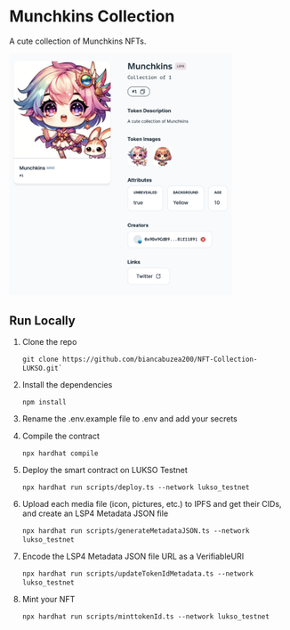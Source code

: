 # Munchkins Collection

A cute collection of Munchkins NFTs.

<img src='./assets/collection.png'
alt="Munchkins"
width="400" />

## Run Locally

1. Clone the repo

   ```
   git clone https://github.com/biancabuzea200/NFT-Collection-LUKSO.git`
   ```

2. Install the dependencies

   ```
   npm install
   ```

3. Rename the .env.example file to .env and add your secrets

4. Compile the contract

   ```
   npx hardhat compile
   ```

5. Deploy the smart contract on LUKSO Testnet

   ```
   npx hardhat run scripts/deploy.ts --network lukso_testnet
   ```

6. Upload each media file (icon, pictures, etc.) to IPFS and get their CIDs, and create an LSP4 Metadata JSON file

   ```
   npx hardhat run scripts/generateMetadataJSON.ts --network lukso_testnet
   ```

7. Encode the LSP4 Metadata JSON file URL as a VerifiableURI

   ```
   npx hardhat run scripts/updateTokenIdMetadata.ts --network lukso_testnet
   ```

8. Mint your NFT
   ```
   npx hardhat run scripts/minttokenId.ts --network lukso_testnet
   ```
